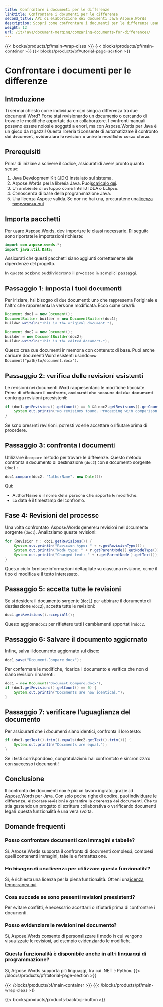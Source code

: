 ```yaml
---
title: Confrontare i documenti per le differenze
linktitle: Confrontare i documenti per le differenze
second_title: API di elaborazione dei documenti Java Aspose.Words
description: Scopri come confrontare i documenti per le differenze usando Aspose.Words in Java. La nostra guida passo dopo passo assicura una gestione accurata dei documenti.
weight: 12
url: /it/java/document-merging/comparing-documents-for-differences/
---
```


{{< blocks/products/pf/main-wrap-class >}}
{{< blocks/products/pf/main-container >}}
{{< blocks/products/pf/tutorial-page-section >}}

# Confrontare i documenti per le differenze

## Introduzione

Ti sei mai chiesto come individuare ogni singola differenza tra due documenti Word? Forse stai revisionando un documento o cercando di trovare le modifiche apportate da un collaboratore. I confronti manuali possono essere noiosi e soggetti a errori, ma con Aspose.Words per Java è un gioco da ragazzi! Questa libreria ti consente di automatizzare il confronto dei documenti, evidenziare le revisioni e unire le modifiche senza sforzo.

## Prerequisiti

Prima di iniziare a scrivere il codice, assicurati di avere pronto quanto segue:  
1. Java Development Kit (JDK) installato sul sistema.  
2.  Aspose.Words per la libreria Java. Puoi[scaricalo qui](https://releases.aspose.com/words/java/).  
3. Un ambiente di sviluppo come IntelliJ IDEA o Eclipse.  
4. Conoscenza di base della programmazione Java.  
5.  Una licenza Aspose valida. Se non ne hai una, procuratene una[licenza temporanea qui](https://purchase.aspose.com/temporary-license/).

## Importa pacchetti

Per usare Aspose.Words, devi importare le classi necessarie. Di seguito sono riportate le importazioni richieste:

```java
import com.aspose.words.*;
import java.util.Date;
```

Assicurati che questi pacchetti siano aggiunti correttamente alle dipendenze del progetto.


In questa sezione suddivideremo il processo in semplici passaggi.


## Passaggio 1: imposta i tuoi documenti

Per iniziare, hai bisogno di due documenti: uno che rappresenta l'originale e l'altro che rappresenta la versione modificata. Ecco come crearli:

```java
Document doc1 = new Document();
DocumentBuilder builder = new DocumentBuilder(doc1);
builder.writeln("This is the original document.");

Document doc2 = new Document();
builder = new DocumentBuilder(doc2);
builder.writeln("This is the edited document.");
```

 Questo crea due documenti in memoria con contenuto di base. Puoi anche caricare documenti Word esistenti usando`new Document("path/to/document.docx")`.


## Passaggio 2: verifica delle revisioni esistenti

Le revisioni nei documenti Word rappresentano le modifiche tracciate. Prima di effettuare il confronto, assicurati che nessuno dei due documenti contenga revisioni preesistenti:

```java
if (doc1.getRevisions().getCount() == 0 && doc2.getRevisions().getCount() == 0) {
    System.out.println("No revisions found. Proceeding with comparison...");
}
```

Se sono presenti revisioni, potresti volerle accettare o rifiutare prima di procedere.


## Passaggio 3: confronta i documenti

 Utilizzare il`compare` metodo per trovare le differenze. Questo metodo confronta il documento di destinazione (`doc2`) con il documento sorgente (`doc1`):

```java
doc1.compare(doc2, "AuthorName", new Date());
```

Qui:
- AuthorName è il nome della persona che apporta le modifiche.
- La data è il timestamp del confronto.


## Fase 4: Revisioni del processo

Una volta confrontato, Aspose.Words genererà revisioni nel documento sorgente (`doc1`). Analizziamo queste revisioni:

```java
for (Revision r : doc1.getRevisions()) {
    System.out.println("Revision type: " + r.getRevisionType());
    System.out.println("Node type: " + r.getParentNode().getNodeType());
    System.out.println("Changed text: " + r.getParentNode().getText());
}
```

Questo ciclo fornisce informazioni dettagliate su ciascuna revisione, come il tipo di modifica e il testo interessato.


## Passaggio 5: accetta tutte le revisioni

Se si desidera il documento sorgente (`doc1`) per abbinare il documento di destinazione (`doc2`), accetta tutte le revisioni:

```java
doc1.getRevisions().acceptAll();
```

 Questo aggiorna`doc1` per riflettere tutti i cambiamenti apportati in`doc2`.


## Passaggio 6: Salvare il documento aggiornato

Infine, salva il documento aggiornato sul disco:

```java
doc1.save("Document.Compare.docx");
```

Per confermare le modifiche, ricarica il documento e verifica che non ci siano revisioni rimanenti:

```java
doc1 = new Document("Document.Compare.docx");
if (doc1.getRevisions().getCount() == 0) {
    System.out.println("Documents are now identical.");
}
```


## Passaggio 7: verificare l'uguaglianza del documento

Per assicurarti che i documenti siano identici, confronta il loro testo:

```java
if (doc1.getText().trim().equals(doc2.getText().trim())) {
    System.out.println("Documents are equal.");
}
```

Se i testi corrispondono, congratulazioni: hai confrontato e sincronizzato con successo i documenti!


## Conclusione

Il confronto dei documenti non è più un lavoro ingrato, grazie ad Aspose.Words per Java. Con solo poche righe di codice, puoi individuare le differenze, elaborare revisioni e garantire la coerenza dei documenti. Che tu stia gestendo un progetto di scrittura collaborativa o verificando documenti legali, questa funzionalità è una vera svolta.

## Domande frequenti

### Posso confrontare documenti con immagini e tabelle?  
Sì, Aspose.Words supporta il confronto di documenti complessi, compresi quelli contenenti immagini, tabelle e formattazione.

### Ho bisogno di una licenza per utilizzare questa funzionalità?  
 Sì, è richiesta una licenza per la piena funzionalità. Ottieni una[licenza temporanea qui](https://purchase.aspose.com/temporary-license/).

### Cosa succede se sono presenti revisioni preesistenti?  
Per evitare conflitti, è necessario accettarli o rifiutarli prima di confrontare i documenti.

### Posso evidenziare le revisioni nel documento?  
Sì, Aspose.Words consente di personalizzare il modo in cui vengono visualizzate le revisioni, ad esempio evidenziando le modifiche.

### Questa funzionalità è disponibile anche in altri linguaggi di programmazione?  
Sì, Aspose.Words supporta più linguaggi, tra cui .NET e Python.
{{< /blocks/products/pf/tutorial-page-section >}}

{{< /blocks/products/pf/main-container >}}
{{< /blocks/products/pf/main-wrap-class >}}

{{< blocks/products/products-backtop-button >}}
